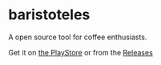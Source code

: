 # baristoteles

A open source tool for coffee enthusiasts.

Get it on [the PlayStore](https://play.google.com/store/apps/details?id=com.arsartificia.dev.baristoteles) or from the [Releases](https://github.com/DeastinY/baristoteles/releases)
